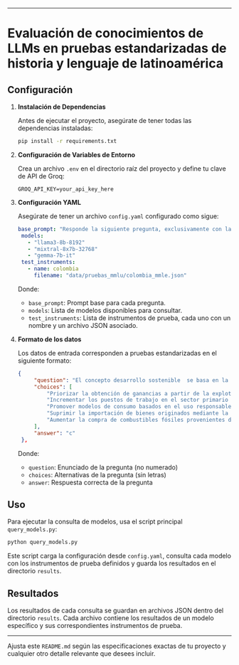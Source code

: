 
---

# Evaluación de conocimientos de LLMs en pruebas estandarizadas de historia y lenguaje de latinoamérica

## Configuración

1. **Instalación de Dependencias**

   Antes de ejecutar el proyecto, asegúrate de tener todas las dependencias instaladas:

   ```bash
   pip install -r requirements.txt
   ```

2. **Configuración de Variables de Entorno**

   Crea un archivo `.env` en el directorio raíz del proyecto y define tu clave de API de Groq:

   ```plaintext
   GROQ_API_KEY=your_api_key_here
   ```

3. **Configuración YAML**

   Asegúrate de tener un archivo `config.yaml` configurado como sigue:

   ```yaml
   base_prompt: "Responde la siguiente pregunta, exclusivamente con la letra de la respuesta que elijas. No agregues ninguna explicación."
    models:
      - "llama3-8b-8192"
      - "mixtral-8x7b-32768"
      - "gemma-7b-it"
    test_instruments:
      - name: colombia
        filename: "data/pruebas_mmlu/colombia_mmle.json"
   ```

   Donde:
   - `base_prompt`: Prompt base para cada pregunta.
   - `models`: Lista de modelos disponibles para consultar.
   - `test_instruments`: Lista de instrumentos de prueba, cada uno con un nombre y un archivo JSON asociado.

4. **Formato de los datos**

   Los datos de entrada corresponden a pruebas estandarizadas en el siguiente formato:

   ```json
   {
        "question": "El concepto desarrollo sostenible  se basa en la premisa de satisfacer las \nnecesidades de las generaciones presentes sin comprometer a las generaciones \nfuturas. Respecto a la necesi dad de alcanzar dicho propósito  y, a la vez, favorecer \nun mayor crecimiento y desarrollo económico, ¿qué desa fío se le presenta al \nEstado chileno?",
        "choices": [
            "Priorizar la obtención de ganancias a partir de la explotación de recursos no \nrenovables.",
            "Incrementar los puestos de trabajo en el sector primario de la economía.",
            "Promover modelos de consumo basados en el uso responsable de los \nrecursos naturales.",
            "Suprimir la importación de bienes originados mediante la producción industrial.",
            "Aumentar la compra de combustibles fósiles provenientes de otros países."
        ],
        "answer": "c"
    },
   ```

   Donde:
   - `question`: Enunciado de la pregunta (no numerado)
   - `choices`: Alternativas de la pregunta (sin letras)
   - `answer`: Respuesta correcta de la pregunta

## Uso

Para ejecutar la consulta de modelos, usa el script principal `query_models.py`:

```bash
python query_models.py
```

Este script carga la configuración desde `config.yaml`, consulta cada modelo con los instrumentos de prueba definidos y guarda los resultados en el directorio `results`.

## Resultados

Los resultados de cada consulta se guardan en archivos JSON dentro del directorio `results`. Cada archivo contiene los resultados de un modelo específico y sus correspondientes instrumentos de prueba.

---

Ajusta este `README.md` según las especificaciones exactas de tu proyecto y cualquier otro detalle relevante que desees incluir.
